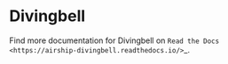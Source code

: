 # Divingbell

Find more documentation for Divingbell on
`Read the Docs <https://airship-divingbell.readthedocs.io/>`_.
